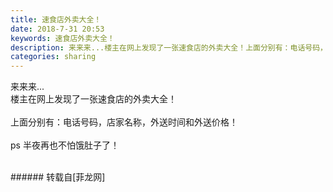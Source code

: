 ```yaml
---
title: 速食店外卖大全！
date: 2018-7-31 20:53
keywords: 速食店外卖大全！
description: 来来来...楼主在网上发现了一张速食店的外卖大全！上面分别有：电话号码，店家名称，外送时间和外送价格！ps 半夜再也不怕饿肚子了！
categories: sharing
---
```

<td class="t_f" id="postmessage_1577478">

来来来...<br/>
楼主在网上发现了一张速食店的外卖大全！<br/>
<br/>
上面分别有：电话号码，店家名称，外送时间和外送价格！<br/>
<br/>
ps 半夜再也不怕饿肚子了！<br/>
<img alt="" border="0" class="zoom" data-cf-modified-66cf1674f0f4b188c52cfd43-="" file="http://www.flw.ph/data/appbyme/upload/image/201807/31/RJC9SdjMcN20.jpg" id="aimg_NeHha" lazyloadthumb="1" onclick="" onmouseover="" src="http://www.flw.ph/data/appbyme/upload/image/201807/31/RJC9SdjMcN20.jpg"/><br/>
<br/>
</td>
###### 转载自[菲龙网]
